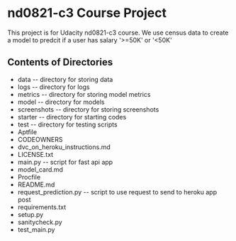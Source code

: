 #  nd0821-c3 Course Project
This project is for Udacity nd0821-c3 course. We use census data to create a model to predcit if a user has salary '>=50K' or '<50K'

## Contents of Directories
- data -- directory for storing data
- logs -- directory for logs
- metrics -- directory for storing model metrics
- model -- directory for models
- screenshots -- directory for storing screenshots
- starter -- directory for starting codes
- test -- directory for testing scripts
- Aptfile  
- CODEOWNERS
- dvc_on_heroku_instructions.md
- LICENSE.txt
- main.py -- script for fast api app
- model_card.md 
- Procfile
- README.md
- request_prediction.py  -- script to use request to send to heroku app post 
- requirements.txt
- setup.py
- sanitycheck.py 
- test_main.py
                        
                                          


